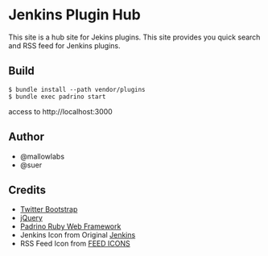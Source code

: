 Jenkins Plugin Hub
=======================

This site is a hub site for Jekins plugins.
 This site provides you quick search and RSS feed for Jenkins plugins.

Build
-----------------------

    $ bundle install --path vendor/plugins
    $ bundle exec padrino start

access to http://localhost:3000

Author
-----------------------

* @mallowlabs
* @suer

Credits
-----------------------

* [Twitter Bootstrap](twitter.github.com/bootstrap/)
* [jQuery](http://jquery.com/)
* [Padrino Ruby Web Framework](http://www.padrinorb.com)
* Jenkins Icon from Original [Jenkins](http://jenkins-ci.org)
* RSS Feed Icon from [FEED ICONS](http://www.feedicons.com/)

